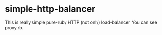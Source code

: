 simple-http-balancer
====================

This is really simple pure-ruby HTTP (not only) load-balancer. You can see proxy.rb.
